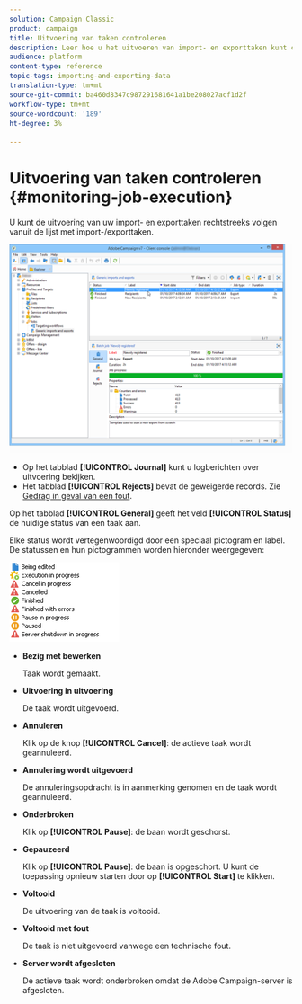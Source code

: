 ```yaml
---
solution: Campaign Classic
product: campaign
title: Uitvoering van taken controleren
description: Leer hoe u het uitvoeren van import- en exporttaken kunt controleren.
audience: platform
content-type: reference
topic-tags: importing-and-exporting-data
translation-type: tm+mt
source-git-commit: ba460d8347c987291681641a1be208027acf1d2f
workflow-type: tm+mt
source-wordcount: '189'
ht-degree: 3%

---
```



# Uitvoering van taken controleren {#monitoring-job-execution}

U kunt de uitvoering van uw import- en exporttaken rechtstreeks volgen vanuit de lijst met import-/exporttaken.

![](assets/s_ncs_user_export_list_and_details.png)

* Op het tabblad **[!UICONTROL Journal]** kunt u logberichten over uitvoering bekijken.
* Het tabblad **[!UICONTROL Rejects]** bevat de geweigerde records. Zie [Gedrag in geval van een fout](../../platform/using/executing-import-jobs.md#behavior-in-the-event-of-an-error).

Op het tabblad **[!UICONTROL General]** geeft het veld **[!UICONTROL Status]** de huidige status van een taak aan.

Elke status wordt vertegenwoordigd door een speciaal pictogram en label. De statussen en hun pictogrammen worden hieronder weergegeven:

![](assets/s_ncs_user_export_status.png)

* **Bezig met bewerken**

   Taak wordt gemaakt.

* **Uitvoering in uitvoering**

   De taak wordt uitgevoerd.

* **Annuleren**

   Klik op de knop **[!UICONTROL Cancel]**: de actieve taak wordt geannuleerd.

* **Annulering wordt uitgevoerd**

   De annuleringsopdracht is in aanmerking genomen en de taak wordt geannuleerd.

* **Onderbroken**

   Klik op **[!UICONTROL Pause]**: de baan wordt geschorst.

* **Gepauzeerd**

   Klik op **[!UICONTROL Pause]**: de baan is opgeschort. U kunt de toepassing opnieuw starten door op **[!UICONTROL Start]** te klikken.

* **Voltooid**

   De uitvoering van de taak is voltooid.

* **Voltooid met fout**

   De taak is niet uitgevoerd vanwege een technische fout.

* **Server wordt afgesloten**

   De actieve taak wordt onderbroken omdat de Adobe Campaign-server is afgesloten.
